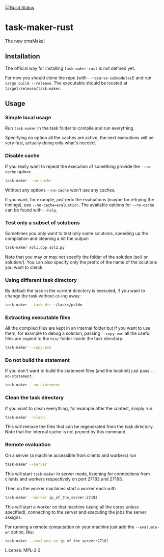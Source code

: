[![Build Status](https://travis-ci.org/edomora97/task-maker-rust.svg?branch=master)](https://travis-ci.org/edomora97/task-maker-rust)

# task-maker-rust

The new cmsMake!

## Installation
The official way for installing `task-maker-rust` is not defined yet.

For now you should clone the repo (with `--recurse-submodules`!) and run `cargo build --release`.
The executable should be located at `target/release/task-maker`.

## Usage

### Simple local usage
Run `task-maker` in the task folder to compile and run everything.

Specifying no option all the caches are active, the next executions will be very fast, actually doing only what's needed.

### Disable cache
If you really want to repeat the execution of something provide the `--no-cache`
option:
```bash
task-maker --no-cache
```

Without any options `--no-cache` won't use any caches.

If you want, for example, just redo the evaluations (maybe for retrying the timings), use `--no-cache=evaluation`.
The available options for `--no-cache` can be found with `--help`.

### Test only a subset of solutions
Sometimes you only want to test only some solutions, speeding up the compilation and cleaning a bit the output:
```bash
task-maker sol1.cpp sol2.py
```
Note that you may or may not specify the folder of the solution (sol/ or solution/).
You can also specify only the prefix of the name of the solutions you want to check.

### Using different task directory
By default the task in the current directory is executed, if you want to change the task without `cd`-ing away:
```bash
task-maker --task-dir ~/tasks/poldo
```

### Extracting executable files
All the compiled files are kept in an internal folder but if you want to use them, for example to debug a solution, passing `--copy-exe` all the useful files are copied to the `bin/` folder inside the task directory.
```bash
task-maker --copy-exe
```

### Do not build the statement
If you don't want to build the statement files (and the booklet) just pass `--no-statement`.
```bash
task-maker --no-statement
```

### Clean the task directory
If you want to clean everything, for example after the contest, simply run:
```bash
task-maker --clean
```
This will remove the files that can be regenerated from the task directory.
Note that the internal cache is not pruned by this command.

### Remote evaluation
On a server (a machine accessible from clients and workers) run
```bash
task-maker --server
```
This will start `task-maker` in server mode, listening for connections from clients and workers
respectively on port 27182 and 27183.

Then on the worker machines start a worker each with
```bash
task-maker --worker ip_of_the_server:27183
```
This will start a worker on that machine (using all the cores unless specified), connecting to
the server and executing the jobs the server assigns.

For running a remote computation on your machine just add the `--evaluate-on` option, like:
```bash
task-maker --evaluate-on ip_of_the_server:27182
```

License: MPL-2.0
